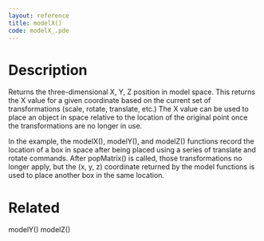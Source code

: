 ```yaml
---
layout: reference
title: modelX()
code: modelX_.pde
---
```


# Description

Returns the three-dimensional X, Y, Z position in model space. This returns the X value for a given coordinate based on the current set of transformations (scale, rotate, translate, etc.) The X value can be used to place an object in space relative to the location of the original point once the transformations are no longer in use. 
 
In the example, the modelX(), modelY(), and modelZ() functions record the location of a box in space after being placed using a series of translate and rotate commands. After popMatrix() is called, those transformations no longer apply, but the (x, y, z) coordinate returned by the model functions is used to place another box in the same location.

# Related

modelY()
modelZ()
